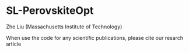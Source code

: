 # SL-PerovskiteOpt
Zhe Liu (Massachusetts Institute of Technology)

When use the code for any scientific publications, please cite our resarch article


